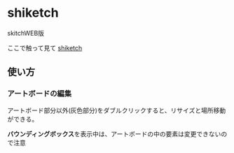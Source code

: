 # shiketch
skitchWEB版

ここで触って見て
[shiketch](https://warpofmusic.github.io/shiketch/dist/)

## 使い方

### アートボードの編集

アートボード部分以外(灰色部分)をダブルクリックすると、リサイズと場所移動ができる。

**バウンディングボックス**を表示中は、アートボードの中の要素は変更できないので注意

